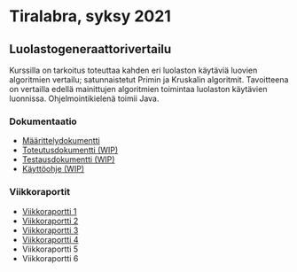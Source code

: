 # Tiralabra, syksy 2021  
## Luolastogeneraattorivertailu  
Kurssilla on tarkoitus toteuttaa kahden eri luolaston käytäviä luovien algoritmien vertailu; satunnaistetut Primin ja Kruskalin algoritmit. Tavoitteena on vertailla edellä mainittujen algoritmien toimintaa luolaston käytävien luonnissa. Ohjelmointikielenä toimii Java.  

### Dokumentaatio 
* [Määrittelydokumentti](https://github.com/ilkkaluu/tiralabra/blob/master/dokumentaatio/Määrittelydokumentti.md)  
* [Toteutusdokumentti (WIP)](https://github.com/ilkkaluu/tiralabra/blob/master/dokumentaatio/Toteutusdokumentti.md)  
* [Testausdokumentti (WIP)](https://github.com/ilkkaluu/tiralabra/blob/master/dokumentaatio/Testausdokumentti.md)  
* [Käyttöohje (WIP)](https://github.com/ilkkaluu/tiralabra/blob/master/dokumentaatio/Käyttöohje.md)  

### Viikkoraportit  
* [Viikkoraportti 1](https://github.com/ilkkaluu/tiralabra/blob/master/dokumentaatio/Viikkoraportit/viikkoraportti1.md)  
* [Viikkoraportti 2](https://github.com/ilkkaluu/tiralabra/blob/master/dokumentaatio/Viikkoraportit/viikkoraportti2.md)  
* [Viikkoraportti 3](https://github.com/ilkkaluu/tiralabra/blob/master/dokumentaatio/Viikkoraportit/viikkoraportti3.md)  
* [Viikkoraportti 4](https://github.com/ilkkaluu/tiralabra/blob/master/dokumentaatio/Viikkoraportit/viikkoraportti4.md)  
* Viikkoraportti 5  
* Viikkoraportti 6  